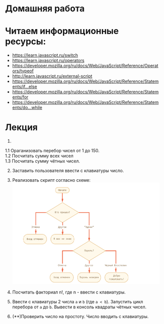 ﻿# Домашняя работа

# Читаем информационные ресурсы:
 * https://learn.javascript.ru/switch
 * https://learn.javascript.ru/operators
 * https://developer.mozilla.org/ru/docs/Web/JavaScript/Reference/Operators/typeof
 * http://learn.javascript.ru/external-script
 * https://developer.mozilla.org/ru/docs/Web/JavaScript/Reference/Statements/if...else
 * https://developer.mozilla.org/ru/docs/Web/JavaScript/Reference/Statements/for
 * https://developer.mozilla.org/ru/docs/Web/JavaScript/Reference/Statements/do...while

# Лекция


 1. 
   1.1 Ораганизовать перебор чисел от 1 до 150.<br/>
   1.2 Посчитать сумму всех чисел <br/>
   1.3 Посчитать сумму чётных чисел.
 
2. Заставить пользователя ввести с клавиатуры число.

3.  Реализовать скрипт согласно схеме:
   <br /> ![Блок-схема](schema.png)

4. Посчитать факториал n!, где n - ввести с клавиатуры.

5. Ввести с клавиатуры 2 числа `a` и `b` (где `a < b`). Запустить цикл перебора от `a` до `b`. Вывести в консоль квадраты чётных чисел.

6. (**)Проверить число на простоту. Число вводить с клавиатуры.
